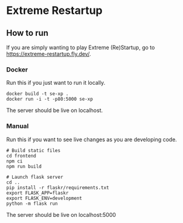 # Extreme Restartup

## How to run
If you are simply wanting to play Extreme (Re)Startup, go to https://extreme-restartup.fly.dev/. 
### Docker
Run this if you just want to run it locally.
```
docker build -t se-xp .
docker run -i -t -p80:5000 se-xp
```
The server should be live on localhost.
### Manual
Run this if you want to see live changes as you are developing code. 
```
# Build static files
cd frontend
npm ci
npm run build

# Launch flask server
cd ..
pip install -r flaskr/requirements.txt
export FLASK_APP=flaskr
export FLASK_ENV=development
python -m flask run
```
The server should be live on localhost:5000